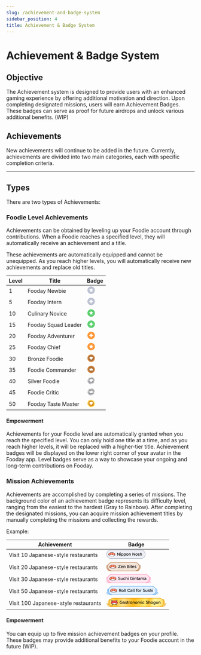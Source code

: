 ```yaml
---
slug: /achievement-and-badge-system
sidebar_position: 4
title: Achievement & Badge System
---
```


# Achievement & Badge System

## Objective

The Achievement system is designed to provide users with an enhanced gaming experience by offering additional motivation and direction. Upon completing designated missions, users will earn Achievement Badges. These badges can serve as proof for future airdrops and unlock various additional benefits. (WIP)

## Achievements

New achievements will continue to be added in the future. Currently, achievements are divided into two main categories, each with specific completion criteria.

------

## Types

There are two types of Achievements:

### Foodie Level Achievements

Achievements can be obtained by leveling up your Foodie account through contributions. When a Foodie reaches a specified level, they will automatically receive an achievement and a title. 

These achievements are automatically equipped and cannot be unequipped. As you reach higher levels, you will automatically receive new achievements and replace old titles.

| Level    | Title      | Badge       |
| ------ | --------- | --------- | 
| 1      | Fooday Newbie   | ![LV01](../level01.png) |
| 5      | Fooday Intern  | ![LV05](../level05.png) |
| 10     | Culinary Novice  | ![LV10](../level10.png) |
| 15     | Fooday Squad Leader | ![LV15](../level15.png) |
| 20     | Fooday Adventurer  | ![LV20](../level20.png) |
| 25     | Fooday Chief  | ![LV25](../level25.png) |
| 30     | Bronze Foodie  | ![LV30](../level30.png) |
| 35     | Foodie Commander  | ![LV35](../level35.png) |
| 40     | Silver Foodie  | ![LV40](../level40.png) |
| 45     | Foodie Critic   | ![LV45](../level45.png) |
| 50     | Fooday Taste Master  | ![LV50](../level50.png) |

#### Empowerment

Achievements for your Foodie level are automatically granted when you reach the specified level. You can only hold one title at a time, and as you reach higher levels, it will be replaced with a higher-tier title.
Achievement badges will be displayed on the lower right corner of your avatar in the Fooday app. Level badges serve as a way to showcase your ongoing and long-term contributions on Fooday.

### Mission Achievements

Achievements are accomplished by completing a series of missions. The background color of an achievement badge represents its difficulty level, ranging from the easiest to the hardest (Gray to Rainbow).
After completing the designated missions, you can acquire mission achievement titles by manually completing the missions and collecting the rewards.

Example:

| Achievement  | Badge      |
| ------ | --------- | 
| Visit 10 Japanese-style restaurants| ![badge10](../japanese01.png) |
| Visit 20 Japanese-style restaurants| ![badge20](../japanese02.png) |
| Visit 30 Japanese-style restaurants| ![badge30](../japanese03.png) |
| Visit 50 Japanese-style restaurants| ![badge50](../japanese04.png) |
| Visit 100 Japanese-style restaurants| ![badge100](../japanese05.png) |

#### Empowerment

You can equip up to five mission achievement badges on your profile. These badges may provide additional benefits to your Foodie account in the future (WIP).
